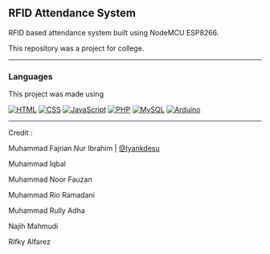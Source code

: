 ## RFID Attendance System

RFID based attendance system built using NodeMCU ESP8266.

This repository was a project for college.

-----

### Languages

This project was made using

[![HTML](https://img.shields.io/badge/HTML-f6416c?style=for-the-badge&logo=html5&logoColor=white)](https://html.com/)
[![CSS](https://img.shields.io/badge/CSS-46cdcf?style=for-the-badge&logo=css3&logoColor=white)](http://www.css3.com/)
[![JavaScript](https://img.shields.io/badge/JavaScript-ffde7d?style=for-the-badge&logo=javascript&logoColor=white)](http://www.ecmascript.org/)
[![PHP](https://img.shields.io/badge/PHP-7377ad?style=for-the-badge&logo=php&logoColor=white)](https://www.php.net/)
[![MySQL](https://img.shields.io/badge/MySQL-de8900?style=for-the-badge&logo=mysql&logoColor=white)](https://www.mysql.com/)
[![Arduino](https://img.shields.io/badge/Arduino-009297?style=for-the-badge&logo=arduino&logoColor=white)](https://www.arduino.cc/)

-----

Credit :

Muhammad Fajrian Nur Ibrahim | [@Iyankdesu](https://github.com/iyankdesu)

Muhammad Iqbal

Muhammad Noor Fauzan

Muhammad Rio Ramadani

Muhammad Rully Adha

Najih Mahmudi

Rifky Alfarez
